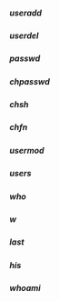 ##### useradd
##### userdel
##### passwd
##### chpasswd
##### chsh
##### chfn
##### usermod
##### users
##### who
##### w
##### last
##### his
##### whoami